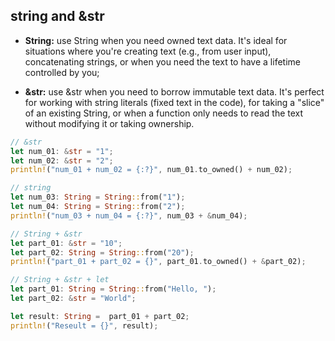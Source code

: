 ## string and &str

- **String:** use String when you need owned text data. It's ideal for situations where you're creating text (e.g., from user input), concatenating strings, or when you need the text to have a lifetime controlled by you;

- **&str:** use &str when you need to borrow immutable text data. It's perfect for working with string literals (fixed text in the code), for taking a "slice" of an existing String, or when a function only needs to read the text without modifying it or taking ownership.

```rust
// &str
let num_01: &str = "1";
let num_02: &str = "2";
println!("num_01 + num_02 = {:?}", num_01.to_owned() + num_02);

// string
let num_03: String = String::from("1");
let num_04: String = String::from("2");
println!("num_03 + num_04 = {:?}", num_03 + &num_04);

// String + &str
let part_01: &str = "10";
let part_02: String = String::from("20");
println!("part_01 + part_02 = {}", part_01.to_owned() + &part_02);

// String + &str + let
let part_01: String = String::from("Hello, ");
let part_02: &str = "World";

let result: String =  part_01 + part_02;
println!("Reseult = {}", result);
```
